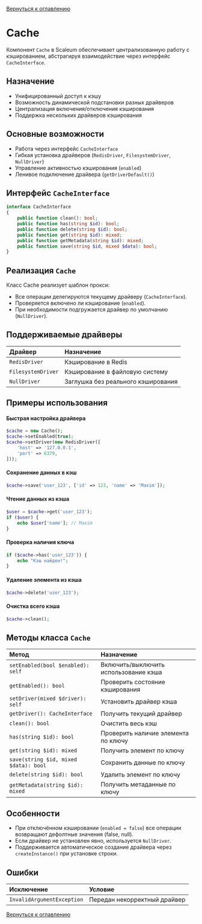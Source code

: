 [Вернуться к оглавлению](./index.md)
# Cache
Компонент `Cache` в Scaleum обеспечивает централизованную работу с кэшированием, абстрагируя взаимодействие через интерфейс `CacheInterface`.

## Назначение

- Унифицированный доступ к кэшу
- Возможность динамической подстановки разных драйверов
- Централизация включения/отключения кэширования
- Поддержка нескольких драйверов кэширования

## Основные возможности

- Работа через интерфейс `CacheInterface`
- Гибкая установка драйверов (`RedisDriver`, `FilesystemDriver`, `NullDriver`)
- Управление активностью кэширования (`enabled`)
- Ленивое подключение драйвера (`getDriverDefault()`)

## Интерфейс `CacheInterface`

```php
interface CacheInterface
{
    public function clean(): bool;
    public function has(string $id): bool;
    public function delete(string $id): bool;
    public function get(string $id): mixed;
    public function getMetadata(string $id): mixed;
    public function save(string $id, mixed $data): bool;
}
```

## Реализация `Cache`
Класс Cache реализует шаблон прокси:
- Все операции делегируются текущему драйверу (`CacheInterface`).
- Проверяется включено ли кэширование (`enabled`).
- При необходимости подгружается драйвер по умолчанию (`NullDriver`).

## Поддерживаемые драйверы
Драйвер | Назначение
|:------|:-----------|
`RedisDriver` | Кэширование в Redis
`FilesystemDriver` | Кэширование в файловую систему
`NullDriver` | Заглушка без реального кэширования

## Примеры использования

#### Быстрая настройка драйвера
```php
$cache = new Cache();
$cache->setEnabled(true);
$cache->setDriver(new RedisDriver([
    'host' => '127.0.0.1',
    'port' => 6379,
]));
```
#### Сохранение данных в кэш
```php
$cache->save('user_123', ['id' => 123, 'name' => 'Maxim']);
```

#### Чтение данных из кэша
```php
$user = $cache->get('user_123');
if ($user) {
    echo $user['name']; // Maxim
}
```

#### Проверка наличия ключа
```php
if ($cache->has('user_123')) {
    echo "Кэш найден!";
}
```

#### Удаление элемента из кэша
```php
$cache->delete('user_123');
```

#### Очистка всего кэша
```php
$cache->clean();
```

## Методы класса `Cache`
Метод | Назначение
|:------|:-----------|
`setEnabled(bool $enabled): self` | Включить/выключить использование кэша
`getEnabled(): bool` | Проверить состояние кэширования
`setDriver(mixed $driver): self` | Установить драйвер кэша
`getDriver(): CacheInterface` | Получить текущий драйвер
`clean(): bool` | Очистить весь кэш
`has(string $id): bool` | Проверить наличие элемента по ключу
`get(string $id): mixed` | Получить элемент по ключу
`save(string $id, mixed $data): bool` | Сохранить данные по ключу
`delete(string $id): bool` | Удалить элемент по ключу
`getMetadata(string $id): mixed` | Получить метаданные по ключу

## Особенности
- При отключённом кэшировании (`enabled = false`) все операции возвращают дефолтные значения (false, null).
- Если драйвер не установлен явно, используется `NullDriver`.
- Поддерживается автоматическое создание драйвера через `createInstance()` при установке строки.

## Ошибки
Исключение | Условие
|:------|:-----------|
`InvalidArgumentException` | Передан некорректный драйвер


[Вернуться к оглавлению](./index.md)
